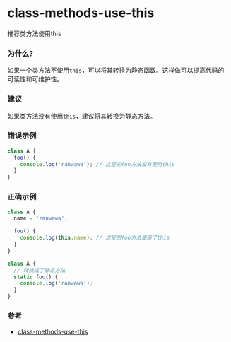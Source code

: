 # class-methods-use-this

推荐类方法使用this

### 为什么?

如果一个类方法不使用`this`，可以将其转换为静态函数。这样做可以提高代码的可读性和可维护性。

### 建议

如果类方法没有使用`this`，建议将其转换为静态方法。

### 错误示例

```js
class A {
  foo() {
    console.log('ranwawa'); // 这里的foo方法没有使用this
  }
}
```

### 正确示例

```js
class A {
  name = 'ranwawa';

  foo() {
    console.log(this.name); // 这里的foo方法使用了this
  }
}
```

```js
class A {
  // 转换成了静态方法
  static foo() {
    console.log('ranwawa');
  }
}
```

### 参考

- [class-methods-use-this](https://eslint.org/docs/rules/class-methods-use-this)
